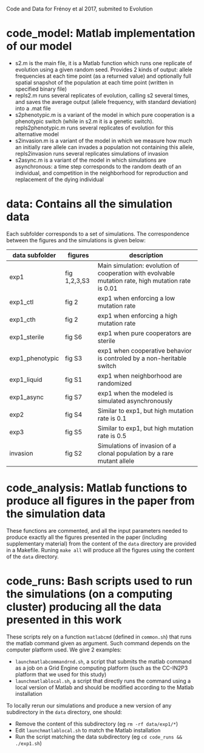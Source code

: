 Code and Data for Frénoy et al 2017, submited to Evolution

# code_model: Matlab implementation of our model
- s2.m is the main file, it is a Matlab function which runs one replicate of evolution using a given random seed. Provides 2 kinds of output: allele frequencies at each time point (as a returned value) and optionally full spatial snapshot of the population at each time point (written in specified binary file)
- repls2.m runs several replicates of evolution, calling s2 several times, and saves the average output (allele frequency, with standard deviation) into a .mat file
- s2phenotypic.m is a variant of the model in which pure cooperation is a phenotypic switch (while in s2.m it is a genetic switch). repls2phenotypic.m runs several replicates of evolution for this alternative model
- s2invasion.m is a variant of the model in which we measure how much an initially rare allele can invades a population not containing this allele, repls2invasion runs several replicates simulations of invasion
- s2async.m is a  variant of the model in which simulations are asynchronous: a time step corresponds to the random death of an individual, and competition in the neighborhood for reproduction and replacement of the dying individual

# data: Contains all the simulation data
Each subfolder corresponds to a set of simulations. The correspondence between the figures and the simulations is given below:

| data subfolder | figures | description |
| -------------------- | --------------- | --------------------------------------------------------------- |
| exp1 | fig 1,2,3,S3 | Main simulation: evolution of cooperation with evolvable mutation rate, high mutation rate is 0.01 |
| exp1_ctl | fig 2 | exp1 when enforcing a low mutation rate |
| exp1_cth | fig 2 | exp1 when enforcing a high mutation rate |
| exp1_sterile | fig S6 | exp1 when pure cooperators are sterile |
| exp1_phenotypic | fig S3 | exp1 when cooperative behavior is controled by a non-heritable switch |
| exp1_liquid | fig S1 | exp1 when neighborhood are randomized |
| exp1_async | fig S7 | exp1 when the modeled is simulated asynchronously |
| exp2 | fig S4 | Similar to exp1, but high mutation rate is 0.1 |
| exp3 | fig S5 | Similar to exp1, but high mutation rate is 0.5 |
| invasion | fig S2 | Simulations of invasion of a clonal population by a rare mutant allele |


# code_analysis: Matlab functions to produce all figures in the paper from the simulation data
These functions are commented, and all the input parameters needed to produce exactly all the figures presented in the paper (including supplementary material) from the content of the `data` directory are provided in a Makefile. Runing `make all` will produce all the figures using the content of the `data` directory.

# code_runs: Bash scripts used to run the simulations (on a computing cluster) producing all the data presented in this work
These scripts rely on a function `matlabcmd` (defined in `common.sh`) that runs the matlab command given as argument. Such command depends on the computer platform used. We give 2 examples:

- `launchmatlabcommandrnd.sh`, a script that submits the matlab command as a job on a Grid Engine computing platform (such as the CC-IN2P3 platform that we used for this study)
- `launchmatlablocal.sh`, a script that directly runs the command using a local version of Matlab and should be modified according to the Matlab installation

To locally rerun our simulations and produce a new version of any subdirectory in the `data` directory, one should:

- Remove the content of this subdirectory (eg `rm -rf data/exp1/*`)
- Edit `launchmatlablocal.sh` to match the Matlab installation
- Run the script matching the data subdirectory (eg `cd code_runs && ./exp1.sh`)


